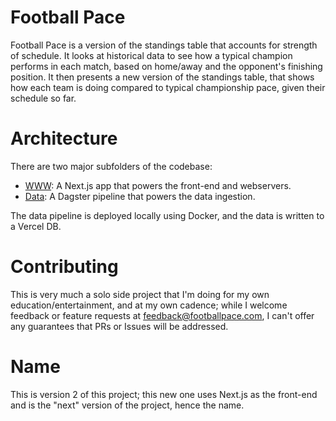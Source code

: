 # Football Pace

Football Pace is a version of the standings table that accounts for
strength of schedule. It looks at historical data to see how a typical
champion performs in each match, based on home/away and the opponent's
finishing position. It then presents a new version of the
standings table, that shows how each team is doing compared to typical
championship pace, given their schedule so far.

# Architecture

There are two major subfolders of the codebase:

* [WWW](/www): A Next.js app that powers the front-end and webservers.
* [Data](/data): A Dagster pipeline that powers the data ingestion.

The data pipeline is deployed locally using Docker, and the data is
written to a Vercel DB.

# Contributing

This is very much a solo side project that I'm doing for my own
education/entertainment, and at my own cadence; while I welcome 
feedback or feature requests at feedback@footballpace.com, I can't
offer any guarantees that PRs or Issues will be addressed.

# Name

This is version 2 of this project; this new one uses Next.js as
the front-end and is the "next" version of the project, hence
the name.
